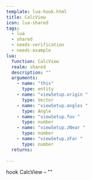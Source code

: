 ```yaml
---
template: lua-hook.html
title: CalcView
icon: lua-shared
tags:
  - lua
  - shared
  - needs-verification
  - needs-example
lua:
  function: CalcView
  realm: shared
  description: ""
  arguments:
    - name: "this"
      type: entity
    - name: "viewSetup.origin "
      type: Vector
    - name: "viewSetup.angles "
      type: Angle
    - name: "viewSetup.fov "
      type: number
    - name: "viewSetup.zNear "
      type: number
    - name: "viewSetup.zFar "
      type: number
  returns:
    
---
```


<div class="lua__search__keywords">
hook CalcView &#x2013; ""
</div>
